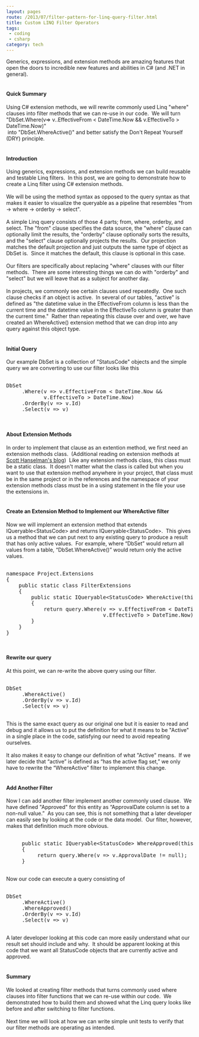 ```yaml
---
layout: pages
route: /2013/07/filter-pattern-for-linq-query-filter.html
title: Custom LINQ Filter Operators
tags:
 - coding
 - csharp
category: tech
---
```

<div class="NoSpacing">
Generics, expressions, and extension methods are amazing
features that open the doors to incredible new features and abilities in C#
(and .NET in general).<br />
<br />
<h4>
Quick Summary</h4>
</div>
<div class="NoSpacing">
Using C# extension methods, we will rewrite commonly used Linq "where" clauses into filter methods that we can re-use in our code. &nbsp;We will turn<br />
"DbSet.Where(v=&gt; v..EffectiveFrom &lt; DateTime.Now &amp;&amp; v.EffectiveTo &gt; DateTime.Now)"<br />
&nbsp;into "DbSet.WhereActive()" and better satisfy the Don't Repeat Yourself (DRY) principle.<br />
<br />
<h4>
Introduction</h4>
Using generics, expressions, and extension methods we can build reusable and testable Linq
filters. &nbsp;In this post, we are going to demonstrate how to create a Linq filter using C# extension methods.</div>
<div class="NoSpacing">
<br /></div>
<div class="NoSpacing">
We will be using the method syntax as opposed to the query syntax as that makes it easier to visualize the queryable as a pipeline that resembles "from -&gt; where -&gt; orderby -&gt; select".<br />
<br />
A simple Linq query consists of those 4 parts; from, where, orderby, and select. The "from" clause
specifies the data source, the "where" clause can optionally limit the results,
the "orderby" clause optionally sorts the results, and the "select"
clause optionally projects the results. &nbsp;Our projection matches the default projection and just outputs the same type of object as DbSet is. &nbsp;Since it matches the default, this clause is optional in this case.</div>
<div class="NoSpacing">
<br />
Our filters are specifically about replacing "where" clauses with our filter methods. &nbsp;There are some interesting things we can do with "orderby" and "select" but we will leave that as a subject for another day.<br />
<br /></div>
<div class="NoSpacing">
In projects, we commonly see certain clauses used
repeatedly.&nbsp; One such clause checks if an
object is active.&nbsp; In several of our
tables, "active" is defined as "the datetime value in the
EffectiveFrom column is less than the current time and the datetime value in
the EffectiveTo column is greater than the current time."&nbsp; Rather than repeating this clause over and
over, we have created an WhereActive() extension method that we can drop into any
query against this object type.</div>
<div class="NoSpacing">
<br />
<h4>
Initial Query</h4>
<div>
Our example DbSet is a collection of "StatusCode" objects and the simple query we are converting to use our filter looks like this</div>
<br />
<pre>DbSet
     .Where(v =&gt; v.EffectiveFrom &lt; DateTime.Now &amp;&amp;
            v.EffectiveTo &gt; DateTime.Now)
     .OrderBy(v =&gt; v.Id)
     .Select(v =&gt; v)
</pre>
<div>
<br /></div>
<h4>
About Extension Methods</h4>
</div>
<div class="NoSpacing">
In order to implement that clause as an extention method, we
first need an extension methods class. &nbsp;(Additional reading on extension methods at <a href="http://www.hanselman.com/blog/HowDoExtensionMethodsWorkAndWhyWasANewCLRNotRequired.aspx">Scott Hanselman's blog</a>) &nbsp;Like any extension methods class, this class must be a static
class. &nbsp;It doesn't matter what the class is called but when you want to use that extension method anywhere in your project, that class must be in the same project or in the references and the namespace of your extension methods class must be in a using statement in the file your use the extensions in.<br />
<br />
<h4>
Create an Extension Method to Implement our WhereActive filter</h4>
Now we will implement an
extension method that extends IQueryable&lt;StatusCode&gt; and returns IQueryable&lt;StatusCode&gt;.&nbsp; This gives us a method that we can put next
to any existing query to produce a result that has only active values.&nbsp; For example, where &#8220;DbSet&#8221; would return all
values from a table, &#8220;DbSet.WhereActive()&#8221; would return only the active values.</div>
<div class="NoSpacing">
<br /></div>
<pre class="brush: csharp" name="code">namespace Project.Extensions
{
    public static class FilterExtensions
    {
        public static IQueryable&lt;StatusCode&gt; WhereActive(this IQueryable&lt;StatusCode&gt; query)
        {
            return query.Where(v =&gt; v.EffectiveFrom &lt; DateTime.Now &amp;&amp;
                               v.EffectiveTo &gt; DateTime.Now);
        }
    }
}
</pre>
<div class="NoSpacing">
<br />
<h4>
Rewrite our query</h4>
At this point, we can re-write the above query using our filter.<br />
<br />
<pre>DbSet
     .WhereActive()
     .OrderBy(v =&gt; v.Id)
     .Select(v =&gt; v)</pre>
<br />
This is the same exact query as our original one but it is easier to read and debug and it allows us to put the definition for what it means to be "Active" in a single place in the code, satisfying our need to avoid repeating ourselves.<br />
<br />
It also makes it easy to change our definition of what "Active" means. &nbsp;If we later decide that &#8220;active&#8221; is defined as &#8220;has the active flag set,&#8221; we only have to rewrite the &#8220;WhereActive&#8221; filter to implement this change.<br />
<br />
<h4>
Add Another Filter</h4>
Now I can add another filter implement another commonly used clause. &nbsp;We have defined "Approved" for this entity as &#8220;ApprovalDate column is set to a non-null value.&#8221; &nbsp;As you can see, this is not something that a later developer can easily see by looking at the code or the data model. &nbsp;Our filter, however, makes that definition much more obvious.</div>
<div class="NoSpacing">
<br /></div>
<pre class="brush: csharp" name="code">     public static IQueryable&lt;StatusCode&gt; WhereApproved(this IQueryable&lt;StatusCode&gt; query)
     {
          return query.Where(v =&gt; v.ApprovalDate != null);
     }
</pre>
<br />
<div class="NoSpacing">
Now our code can execute a query consisting of<br />
<br />
<pre>DbSet
     .WhereActive()
     .WhereApproved()
     .OrderBy(v =&gt; v.Id)
     .Select(v =&gt; v)</pre>
<br />
A later developer looking at this code can more easily understand what our result set should include and why. &nbsp;It should be apparent looking at this code that we want all StatusCode objects that are currently active and approved.</div>
<div class="NoSpacing">
<br />
<h4>
Summary</h4>
We looked at creating filter methods that turns commonly used where clauses into filter functions that we can re-use within our code. &nbsp;We demonstrated how to build them and showed what the Linq query looks like before and after switching to filter functions.</div>
<div class="NoSpacing">
<br /></div>
<div class="NoSpacing">
Next time we will look at how we can write simple unit tests to verify that our filter methods are operating as intended.</div>
<div class="NoSpacing">
<br /></div>
<div class="NoSpacing">
<br /></div>
<div class="NoSpacing">
<br /></div>
